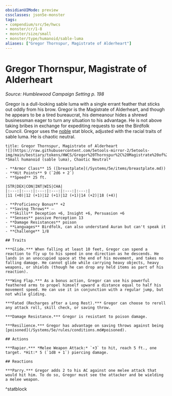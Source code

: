 ```yaml
---
obsidianUIMode: preview
cssclasses: json5e-monster
tags:
- compendium/src/5e/hwcs
- monster/cr/1-8
- monster/size/small
- monster/type/humanoid/sable-luma
aliases: ["Gregor Thornspur, Magistrate of Alderheart"]
---
```

# Gregor Thornspur, Magistrate of Alderheart
*Source: Humblewood Campaign Setting p. 198*  

Gregor is a dull-looking sable luma with a single errant feather that sticks out oddly from his brow. Gregor is the Magistrate of Alderheart, and though he appears to be a tired bureaucrat, his demeanour hides a shrewd businessman eager to turn any situation to his advantage. He is not above taking bribes in exchange for expediting requests to see the Birdfolk Council. Gregor uses the [noble](/Systems/5e/bestiary/humanoid/noble.md) stat block, adjusted with the racial traits of sable luma. He is chaotic neutral.

```ad-statblock
title: Gregor Thornspur, Magistrate of Alderheart
![](https://raw.githubusercontent.com/5etools-mirror-2/5etools-img/main/bestiary/tokens/HWCS/Gregor%20Thornspur%2C%20Magistrate%20of%20Alderheart.webp#token)
*Small humanoid (sable luma), Chaotic Neutral*

- **Armor Class** 15 ([breastplate](/Systems/5e/items/breastplate.md))
- **Hit Points** 9 (`2d6 + 2`)
- **Speed** 25 ft.

|STR|DEX|CON|INT|WIS|CHA|
|:---:|:---:|:---:|:---:|:---:|:---:|
|11 (+0)|12 (+1)|12 (+1)|12 (+1)|14 (+2)|18 (+4)|

- **Proficiency Bonus** +2
- **Saving Throws** ⏤
- **Skills** Deception +6, Insight +6, Persuasion +6
- **Senses** passive Perception 13
- **Damage Resistances** poison
- **Languages** Birdfolk, can also understand Auran but can't speak it
- **Challenge** 1/8

## Traits

***Glide.*** When falling at least 10 feet, Gregor can spend a reaction to fly up to his speed in one direction as he descends. He lands in an unoccupied space at the end of his movement, and takes no falling damage. He cannot glide while carrying heavy objects, heavy weapons, or shields (though he can drop any held items as part of his reaction).

***Wing Flap.*** As a bonus action, Gregor can use his powerful feathered arms to propel himself upward a distance equal to half his movement speed. He can use it in conjunction with a regular jump, but not while gliding. 

***Fated (Recharges after a Long Rest).*** Gregor can choose to reroll any attack roll, skill check, or saving throw.

***Damage Resistance.*** Gregor is resistant to poison damage.

***Resilience.*** Gregor has advantage on saving throws against being [poisoned](/Systems/5e/rules/conditions.md#poisoned).

## Actions

***Rapier.*** *Melee Weapon Attack:* `+3` to hit, reach 5 ft., one target. *Hit:* 5 (`1d8 + 1`) piercing damage.

## Reactions

***Parry.*** Gregor adds 2 to his AC against one melee attack that would hit him. To do so, Gregor must see the attacker and be wielding a melee weapon.
```
^statblock